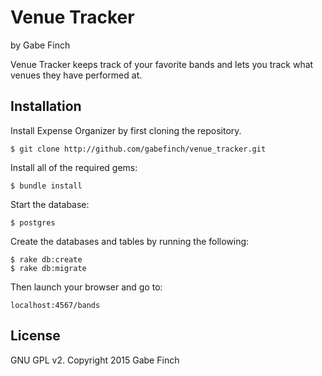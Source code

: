 Venue Tracker
=================

by Gabe Finch

Venue Tracker keeps track of your favorite bands and lets you track what venues they have performed at.

Installation
------------

Install Expense Organizer by first cloning the repository.  
```
$ git clone http://github.com/gabefinch/venue_tracker.git
```

Install all of the required gems:
```
$ bundle install
```

Start the database:
```
$ postgres
```

Create the databases and tables by running the following:
```
$ rake db:create
$ rake db:migrate
```

Then launch your browser and go to:
```
localhost:4567/bands
```
License
-------

GNU GPL v2. Copyright 2015 Gabe Finch
